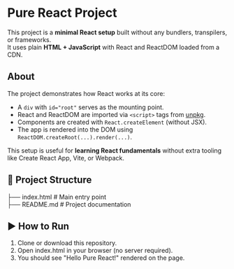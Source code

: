 # Pure React Project

This project is a **minimal React setup** built without any bundlers, transpilers, or frameworks.  
It uses plain **HTML + JavaScript** with React and ReactDOM loaded from a CDN.

## About

The project demonstrates how React works at its core:
- A `div` with `id="root"` serves as the mounting point.
- React and ReactDOM are imported via `<script>` tags from [unpkg](https://unpkg.com/).
- Components are created with `React.createElement` (without JSX).
- The app is rendered into the DOM using `ReactDOM.createRoot(...).render(...)`.

This setup is useful for **learning React fundamentals** without extra tooling like Create React App, Vite, or Webpack.

## 📂 Project Structure

├── index.html # Main entry point  
├── README.md # Project documentation

## ▶️ How to Run

1. Clone or download this repository.
2. Open index.html in your browser (no server required).
3. You should see "Hello Pure React!" rendered on the page.

